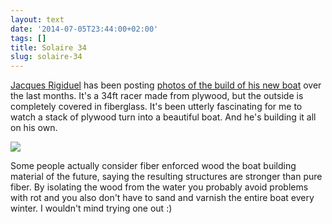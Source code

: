 ```yaml
---
layout: text
date: '2014-07-05T23:44:00+02:00'
tags: []
title: Solaire 34
slug: solaire-34
---
```

[Jacques Rigiduel](http://www.jacques-riguidel.com/) has been posting [photos of the build of his new boat](https://m.flickr.com/#/photos/44882483@N04/sets/72157637490382793/) over the last months. It's a 34ft racer made from plywood, but the outside is completely covered in fiberglass. It's been utterly fascinating for me to watch a stack of plywood turn into a beautiful boat. And he's building it all on his own.

![](https://31.media.tumblr.com/81d51ac9f6a31cd0bb98569ed458a663/tumblr_inline_n89dqra0021qcydz0.jpg)

Some people actually consider fiber enforced wood the boat building material of the future, saying the resulting structures are stronger than pure fiber. By isolating the wood from the water you probably avoid problems with rot and you also don't have to sand and varnish the entire boat every winter. I wouldn't mind trying one out :)
